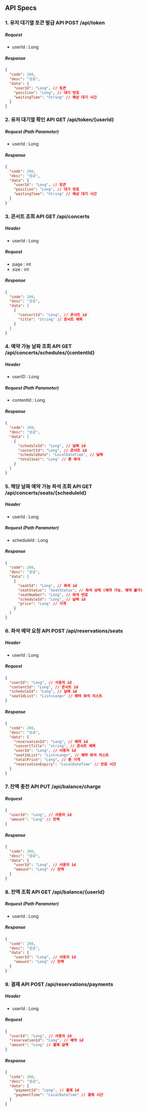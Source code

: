 ## API Specs
### 1. 유저 대기열 토큰 발급 API POST /api/token
##### Request
- userId : Long
##### Response
```json
{
  "code": 200,
  "desc": "성공",
  "data": {
    "userId": "Long", // 토큰
    "position": "Long", // 대기 번호
    "waitingTime": "String" // 예상 대기 시간
  }
}
```
### 2. 유저 대기열 확인 API GET /api/token/{userId}
##### Request (Path Parameter)
- userId : Long
##### Response
```json
{
  "code": 200,
  "desc": "성공",
  "data": {
    "userId": "Long", // 토큰
    "position": "Long", // 대기 번호
    "waitingTime": "String" // 예상 대기 시간
  }
}
```
### 3. 콘서트 조회 API GET /api/concerts
##### Header
- userId : Long
##### Request
- page : int
- size : int
##### Response
```json
{
  "code": 200,
  "desc": "성공",
  "data": [
    {
      "concertId": "Long", // 콘서트 id
      "title": "String" // 콘서트 제목
    }
  ]
}
```
### 4. 예약 가능 날짜 조회 API GET /api/concerts/schedules/{contentId}
##### Header
- userID : Long
##### Request (Path Parameter)
- contentId : Long
##### Response
```json
{
  "code": 200,
  "desc": "성공",
  "data": [
    {
      "scheduleId": "Long", // 날짜 id
      "concertId": "Long", // 콘서트 id
      "scheduleDate": "LocalDateTime", // 날짜
      "totalSeat": "Long" // 총 좌석
    }
  ]
}
```
### 5. 해당 날짜 예약 가능 좌석 조회 API GET /api/concerts/seats/{scheduleId}
##### Header
- userId : Long
##### Request (Path Parameter)
- scheduleId : Long
##### Response
```json
{
  "code": 200,
  "desc": "성공",
  "data": [
    {
      "seatId": "Long", // 좌석 id
      "seatStatus": "SeatStatus", // 좌석 상태 (예약 가능, 예약 불가)
      "seatNumber": "Long", // 좌석 번호
      "scheduleId": "Long", // 날짜 id
      "price": "Long" // 가격
    }
  ]
}
```
### 6. 좌석 예약 요청 API POST /api/reservations/seats
##### Header
- userId : Long
##### Request
```json
{
  "userId": "Long", // 사용자 id
  "contentId": "Long", // 콘서트 id
  "scheduleId": "Long", // 날짜 id
  "seatIdList": "List<Long>" // 예약 좌석 리스트
}
```
##### Response
```json
{
  "code": 200,
  "desc": "성공",
  "data": {
    "reservationId": "Long", // 예약 id
    "concertTitle": "string", // 콘서트 제목
    "userId": "Long", // 사용자 id
    "seatIdList": "List<Long>", // 예약 좌석 리스트
    "totalPrice": "Long", // 총 가격
    "reservationExpiry": "LocalDateTime" // 만료 시간
  }
}
```
### 7. 잔액 충전 API PUT /api/balance/charge
##### Request
```json
{
  "userId": "Long", // 사용자 id
  "amount": "Long" // 잔액
}
```
##### Response
```json
{
  "code": 200,
  "desc": "성공",
  "data": {
    "userId": "Long", // 사용자 id
    "amount": "Long" // 잔액
  }
}
```
### 8. 잔액 조회 API GET /api/balance/{userId}
##### Request (Path Parameter)
- userId : Long
##### Response
```json
{
  "code": 200,
  "desc": "성공",
  "data": {
    "userId": "Long", // 사용자 id
    "amount": "Long" // 잔액
  }
}
```
### 9. 결제 API POST /api/reservations/payments
##### Header
- userId : Long
##### Request
```json
{
  "userId": "Long", // 사용자 id
  "reservationId": "Long", // 예약 id
  "amount": "Long" // 결제 금액
}
```
##### Response
```json
{
  "code": 200,
  "desc": "성공",
  "data": {
    "paymentId": "Long", // 결제 id
    "paymentTime": "LocalDateTime" // 결제 시간
  }
}
```

